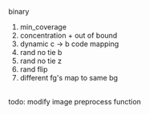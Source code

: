 binary
1. min_coverage
2. concentration + out of bound
3. dynamic c -> b code mapping
4. rand no tie b
5. rand no tie z
6. rand flip <br>
7. different fg's map to same bg
<br>
todo: modify image preprocess function

